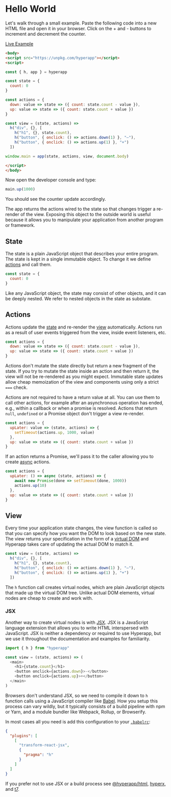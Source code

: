 # Hello World

Let's walk through a small example. Paste the following code into a new HTML file and open it in your browser. Click on the + and - buttons to increment and decrement the counter.

[Live Example](https://codepen.io/hyperapp/pen/zNxZLP)

```html
<body>
<script src="https://unpkg.com/hyperapp"></script>
<script>

const { h, app } = hyperapp

const state = {
  count: 0
}

const actions = {
  down: value => state => ({ count: state.count - value }),
  up: value => state => ({ count: state.count + value })
}

const view = (state, actions) =>
  h("div", {}, [
    h("h1", {}, state.count),
    h("button", { onclick: () => actions.down(1) }, "–"),
    h("button", { onclick: () => actions.up(1) }, "+")
  ])

window.main = app(state, actions, view, document.body)

</script>
</body>
```

Now open the developer console and type:

```js
main.up(1000)
```

You should see the counter update accordingly.

The app returns the actions wired to the state so that changes trigger a re-render of the view. Exposing this object to the outside world is useful because it allows you to manipulate your application from another program or framework.

## State

The state is a plain JavaScript object that describes your entire program. The state is kept in a single immutable object. To change it we define [actions](#actions) and call them.

```js
const state = {
  count: 0
}
```

Like any JavaScript object, the state may consist of other objects, and it can be deeply nested. We refer to nested objects in the state as substate.

## Actions

Actions update the [state](#state) and re-render the [view](#view) automatically. Actions run as a result of user events triggered from the view, inside event listeners, etc.

```js
const actions = {
  down: value => state => ({ count: state.count - value }),
  up: value => state => ({ count: state.count + value })
}
```

Actions don't mutate the state directly but return a new fragment of the state. If you try to mutate the state inside an action and then return it, the view will not be re-rendered as you might expect. Immutable state updates allow cheap memoization of the view and components using only a strict `===` check.

Actions are not required to have a return value at all. You can use them to call other actions, for example after an asynchronous operation has ended, e.g., within a callback or when a promise is resolved. Actions that return `null`, `undefined` or a Promise object don't trigger a view re-render.

```js
const actions = {
  upLater: value => (state, actions) => {
    setTimeout(actions.up, 1000, value)
  },
  up: value => state => ({ count: state.count + value })
}
```

If an action returns a Promise, we'll pass it to the caller allowing you to create [async](https://developer.mozilla.org/en-US/docs/Web/JavaScript/Reference/Statements/async_function) actions.

```js
const actions = {
  upLater: () => async (state, actions) => {
    await new Promise(done => setTimeout(done, 1000))
    actions.up(10)
  },
  up: value => state => ({ count: state.count + value })
}
```

## View

Every time your application state changes, the view function is called so that you can specify how you want the DOM to look based on the new state. The view returns your specification in the form of a [virtual DOM](advanced.md#virtual-dom) and Hyperapp takes care of updating the actual DOM to match it.

```js
const view = (state, actions) =>
  h("div", {}, [
    h("h1", {}, state.count),
    h("button", { onclick: () => actions.down(1) }, "–"),
    h("button", { onclick: () => actions.up(1) }, "+")
  ])
```

The `h` function call creates virtual nodes, which are plain JavaScript objects that made up the virtual DOM tree. Unlike actual DOM elements, virtual nodes are cheap to create and work with.

### JSX

Another way to create virtual nodes is with [JSX](https://facebook.github.io/jsx). JSX is a JavaScript language extension that allows you to write HTML interspersed with JavaScript. JSX is neither a dependency or required to use Hyperapp, but we use it throughout the documentation and examples for familiarity.

```js
import { h } from "hyperapp"

const view = (state, actions) => (
  <main>
    <h1>{state.count}</h1>
    <button onclick={actions.down}>-</button>
    <button onclick={actions.up}>+</button>
  </main>
)
```

Browsers don't understand JSX, so we need to compile it down to `h` function calls using a JavaScript compiler like [Babel](https://github.com/babel/babel). How you setup this process can vary wildly, but it typically consists of a build pipeline with npm or Yarn, and a module bundler like Webpack, Rollup, or Browserify.

In most cases all you need is add this configuration to your [`.babelrc`](https://babeljs.io/docs/usage/babelrc/):

```json
{
  "plugins": [
    [
      "transform-react-jsx",
      {
        "pragma": "h"
      }
    ]
  ]
}
```

If you prefer not to use JSX or a build process see [@hyperapp/html](https://github.com/hyperapp/html), [hyperx](https://github.com/choojs/hyperx), and [t7](https://github.com/trueadm/t7).
